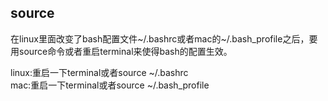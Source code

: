 ## source

在linux里面改变了bash配置文件~/.bashrc或者mac的~/.bash_profile之后，要用source命令或者重启terminal来使得bash的配置生效。

linux:重启一下terminal或者source ~/.bashrc  
mac:重启一下terminal或者source ~/.bash_profile  